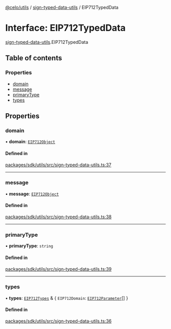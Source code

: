 [@celo/utils](../README.md) / [sign-typed-data-utils](../modules/sign_typed_data_utils.md) / EIP712TypedData

# Interface: EIP712TypedData

[sign-typed-data-utils](../modules/sign_typed_data_utils.md).EIP712TypedData

## Table of contents

### Properties

- [domain](sign_typed_data_utils.EIP712TypedData.md#domain)
- [message](sign_typed_data_utils.EIP712TypedData.md#message)
- [primaryType](sign_typed_data_utils.EIP712TypedData.md#primarytype)
- [types](sign_typed_data_utils.EIP712TypedData.md#types)

## Properties

### domain

• **domain**: [`EIP712Object`](sign_typed_data_utils.EIP712Object.md)

#### Defined in

[packages/sdk/utils/src/sign-typed-data-utils.ts:37](https://github.com/celo-org/developer-tooling/blob/master/packages/sdk/utils/src/sign-typed-data-utils.ts#L37)

___

### message

• **message**: [`EIP712Object`](sign_typed_data_utils.EIP712Object.md)

#### Defined in

[packages/sdk/utils/src/sign-typed-data-utils.ts:38](https://github.com/celo-org/developer-tooling/blob/master/packages/sdk/utils/src/sign-typed-data-utils.ts#L38)

___

### primaryType

• **primaryType**: `string`

#### Defined in

[packages/sdk/utils/src/sign-typed-data-utils.ts:39](https://github.com/celo-org/developer-tooling/blob/master/packages/sdk/utils/src/sign-typed-data-utils.ts#L39)

___

### types

• **types**: [`EIP712Types`](sign_typed_data_utils.EIP712Types.md) & \{ `EIP712Domain`: [`EIP712Parameter`](sign_typed_data_utils.EIP712Parameter.md)[]  }

#### Defined in

[packages/sdk/utils/src/sign-typed-data-utils.ts:36](https://github.com/celo-org/developer-tooling/blob/master/packages/sdk/utils/src/sign-typed-data-utils.ts#L36)
